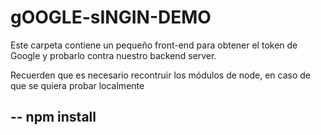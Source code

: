 # gOOGLE-sINGIN-DEMO

Este carpeta contiene un pequeño front-end para
obtener el token de Google y probarlo contra nuestro
backend server.

Recuerden que es necesario recontruir los módulos de node,
en caso de que se quiera probar localmente

--
npm install
--
